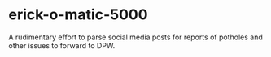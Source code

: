 # erick-o-matic-5000
A rudimentary effort to parse social media posts for reports of potholes and other issues to forward to DPW.
